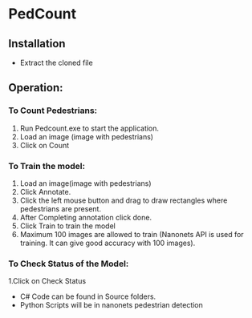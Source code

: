 # PedCount

## Installation
* Extract the cloned file

## Operation:
### To Count Pedestrians:
1. Run Pedcount.exe to start the application.
2. Load an image (image with pedestrians)
3. Click on Count

### To Train the model:
1. Load an image(image with pedestrians)
2. Click Annotate.
3. Click the left mouse button and drag to draw rectangles where pedestrians are present.
4. After Completing annotation click done.
5. Click Train to train the model
6. Maximum 100 images are allowed to train (Nanonets API is used for training. It can give good accuracy with 100 images).

### To Check Status of the Model:
1.Click on Check Status

* C# Code can be found in Source folders.
* Python Scripts will be in nanonets pedestrian detection

